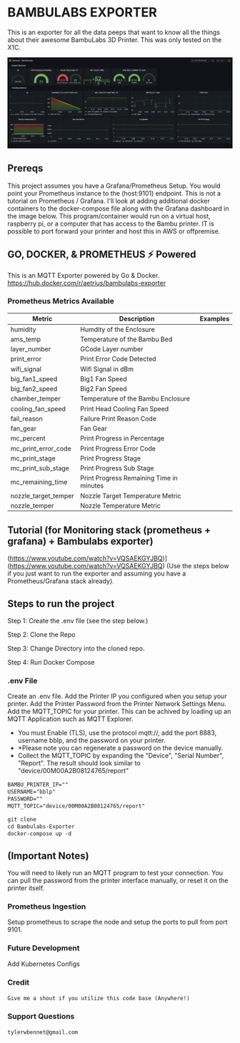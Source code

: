 
# BAMBULABS EXPORTER
This is an exporter for all the data peeps that want to know all the things about their awesome BambuLabs 3D Printer. This was only tested on the X1C.

![alt text](./bmb.png)

## Prereqs
This project assumes you have a Grafana/Prometheus Setup. You would point your Prometheus instance to the (host:9101) endpoint. This is not a tutorial on Prometheus / Grafana.
I'll look at adding additional docker containers to the docker-compose file along with the Grafana dashboard in the image below. This program/container would run on a virtual host, raspberry pi, or a computer that has access to the Bambu printer. IT is possible to port forward your printer and host this in AWS or offpremise.

## GO, DOCKER, & PROMETHEUS ⚡ Powered
This is an MQTT Exporter powered by Go & Docker. 
https://hub.docker.com/r/aetrius/bambulabs-exporter

### Prometheus Metrics Available

| Metric   | Description | Examples |
| ------------- | ------------- |  ------------- |
| humidity  | Humdity of the Enclosure  | |
| ams_temp  | Temperature of the Bambu Bed  | |
| layer_number | GCode Layer number  | |
| print_error | Print Error Code Detected  | |
| wifi_signal | Wifi Signal in dBm  | |
| big_fan1_speed | Big1 Fan Speed  | |
| big_fan2_speed | Big2 Fan Speed  | |
| chamber_temper | Temperature of the Bambu Enclosure  | |
| cooling_fan_speed | Print Head Cooling Fan Speed  | |
| fail_reason | Failure Print Reason Code  | |
| fan_gear | Fan Gear   | |
| mc_percent | Print Progress in Percentage  | |
| mc_print_error_code | Print Progress Error Code | |
| mc_print_stage | Print Progress Stage | |
| mc_print_sub_stage | Print Progress Sub Stage | |
| mc_remaining_time | Print Progress Remaining Time in minutes  | |
| nozzle_target_temper |Nozzle Target Temperature Metric | |
| nozzle_temper | Nozzle Temperature Metric | |

## Tutorial (for Monitoring stack (prometheus + grafana) + Bambulabs exporter)
(https://www.youtube.com/watch?v=VQSAEKGYJBQ)](https://www.youtube.com/watch?v=VQSAEKGYJBQ)
(Use the steps below if you just want to run the exporter and assuming you have a Prometheus/Grafana stack already).


## Steps to run the project
Step 1: Create the .env file (see the step below.)

Step 2: Clone the Repo

Step 3: Change Directory into the cloned repo.

Step 4: Run Docker Compose 

### .env File
Create an .env file.
Add the Printer IP you configured when you setup your printer.
Add the Printer Password from the Printer Network Settings Menu.
Add the MQTT_TOPIC for your printer. This can be achived by loading up an MQTT Application such as MQTT Explorer. 
- You must Enable (TLS), use the protocol mqtt://, add the port 8883, username bblp, and the password on your printer. 
- *Please note you can regenerate a password on the device manually.
- Collect the MQTT_TOPIC by expanding the "Device", "Serial Number", "Report". The result should look similar to "device/00M00A2B08124765/report"

```
BAMBU_PRINTER_IP=""
USERNAME="bblp"
PASSWORD=""
MQTT_TOPIC="device/00M00A2B08124765/report"
```

```
git clone
cd Bambulabs-Exporter
docker-compose up -d
```


## (Important Notes)
You will need to likely run an MQTT program to test your connection. You can pull the password from the printer interface manually, or reset it on the printer itself.

### Prometheus Ingestion
Setup prometheus to scrape the node and setup the ports to pull from port 9101.

### Future Development
Add Kubernetes Configs

### Credit
```Give me a shout if you utilize this code base (Anywhere!)```


### Support Questions 

```tylerwbennet@gmail.com```
